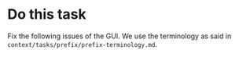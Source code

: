 # Do this task

Fix the following issues of the GUI. We use the terminology as said in `context/tasks/prefix/prefix-terminology.md`.
